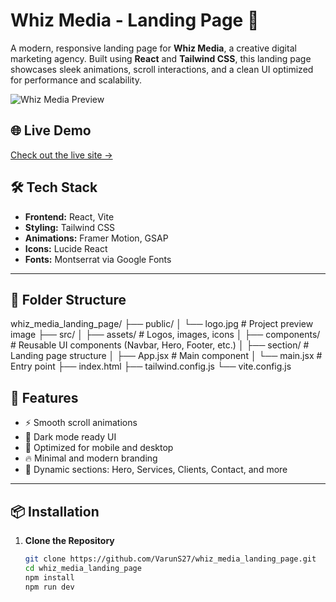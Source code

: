 # Whiz Media - Landing Page 🚀

A modern, responsive landing page for **Whiz Media**, a creative digital marketing agency. Built using **React** and **Tailwind CSS**, this landing page showcases sleek animations, scroll interactions, and a clean UI optimized for performance and scalability.

![Whiz Media Preview](![image](https://github.com/user-attachments/assets/cd4b6e15-8ae8-46de-8152-f19435d406e0)
) <!-- Replace with actual preview image path -->

## 🌐 Live Demo

[Check out the live site →](https://whizmedia.in/)  

## 🛠 Tech Stack

- **Frontend:** React, Vite
- **Styling:** Tailwind CSS
- **Animations:** Framer Motion, GSAP
- **Icons:** Lucide React
- **Fonts:** Montserrat via Google Fonts

---

## 📂 Folder Structure
whiz_media_landing_page/
├── public/
│ └── logo.jpg # Project preview image
├── src/
│ ├── assets/ # Logos, images, icons
│ ├── components/ # Reusable UI components (Navbar, Hero, Footer, etc.)
│ ├── section/ # Landing page structure
│ ├── App.jsx # Main component
│ └── main.jsx # Entry point
├── index.html
├── tailwind.config.js
└── vite.config.js

 
---

## 🚀 Features

- ⚡ Smooth scroll animations
- 🌙 Dark mode ready UI
- 🎯 Optimized for mobile and desktop
- 🔥 Minimal and modern branding
- 🎨 Dynamic sections: Hero, Services, Clients, Contact, and more

---

## 📦 Installation

1. **Clone the Repository**
   ```bash
   git clone https://github.com/VarunS27/whiz_media_landing_page.git
   cd whiz_media_landing_page
   npm install
   npm run dev
